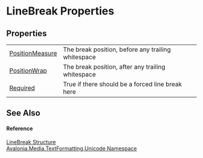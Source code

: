 # LineBreak Properties




## Properties
<table>
<tr>
<td><a href="P_Avalonia_Media_TextFormatting_Unicode_LineBreak_PositionMeasure">PositionMeasure</a></td>
<td>The break position, before any trailing whitespace</td>
</tr>
<tr>
<td><a href="P_Avalonia_Media_TextFormatting_Unicode_LineBreak_PositionWrap">PositionWrap</a></td>
<td>The break position, after any trailing whitespace</td>
</tr>
<tr>
<td><a href="P_Avalonia_Media_TextFormatting_Unicode_LineBreak_Required">Required</a></td>
<td>True if there should be a forced line break here</td>
</tr>
</table>

## See Also


#### Reference
<a href="T_Avalonia_Media_TextFormatting_Unicode_LineBreak">LineBreak Structure</a>  
<a href="N_Avalonia_Media_TextFormatting_Unicode">Avalonia.Media.TextFormatting.Unicode Namespace</a>  

